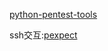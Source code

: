 [python-pentest-tools](https://github.com/dloss/python-pentest-tools)

ssh交互:[pexpect](https://github.com/pexpect/pexpect)
